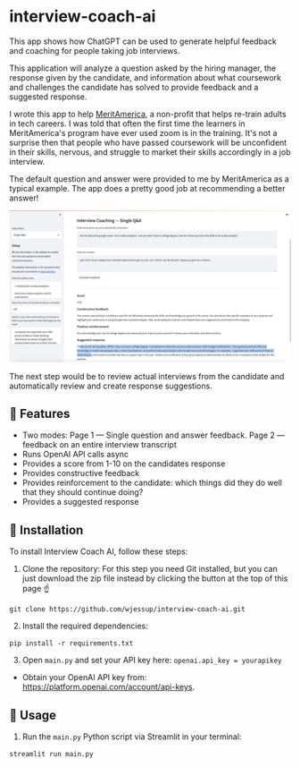 # interview-coach-ai

This app shows how ChatGPT can be used to generate helpful feedback and coaching for people taking job interviews.

This application will analyze a question asked by the hiring manager, the response given by the candidate, and information about what coursework and challenges the candidate has solved to provide feedback and a suggested response. 

I wrote this app to help [MeritAmerica](https://meritamerica.org/), a non-profit that helps re-train adults in tech careers. I was told that often the first time the learners in MeritAmerica's program have ever used zoom is in the training. It's not a surprise then that people who have passed coursework will be unconfident in their skills, nervous, and struggle to market their skills accordingly in a job interview. 

The default question and answer were provided to me by MeritAmerica as a typical example. The app does a pretty good job at recommending a better answer! 

![screenshot of the application](screenshot.png)

The next step would be to review actual interviews from the candidate and automatically review and create response suggestions.

## 🚀 Features

* Two modes: Page 1 — Single question and answer feedback. Page 2 — feedback on an entire interview transcript
* Runs OpenAI API calls async
* Provides a score from 1-10 on the candidates response
* Provides constructive feedback 
* Provides reinforcement to the candidate: which things did they do well that they should continue doing?
* Provides a suggested response

## 💾 Installation

To install Interview Coach AI, follow these steps:

1. Clone the repository:
For this step you need Git installed, but you can just download the zip file instead by clicking the button at the top of this page ☝️
```
git clone https://github.com/wjessup/interview-coach-ai.git
```

2. Install the required dependencies:
```
pip install -r requirements.txt
```

3. Open `main.py` and set your API key here: `openai.api_key = yourapikey`
  - Obtain your OpenAI API key from: https://platform.openai.com/account/api-keys.

## 🔧 Usage

1. Run the `main.py` Python script via Streamlit in your terminal:
```
streamlit run main.py
```

